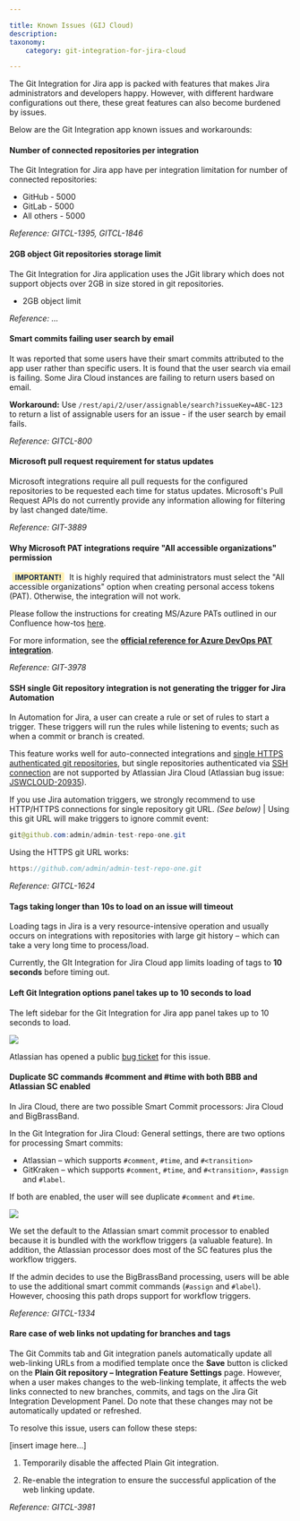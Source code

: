```yaml
---

title: Known Issues (GIJ Cloud)
description:
taxonomy:
    category: git-integration-for-jira-cloud

---
```


The Git Integration for Jira app is packed with features that makes Jira administrators and developers happy. However, with different hardware configurations out there, these great features can also become burdened by issues.

Below are the Git Integration app known issues and workarounds:

#### Number of connected repositories per integration
The Git Integration for Jira app have per integration limitation for number of connected repositories:

*   GitHub - 5000
*   GitLab - 5000
*   All others - 5000

_Reference: GITCL-1395, GITCL-1846_

#### 2GB object Git repositories storage limit
The Git Integration for Jira application uses the JGit library which does not support objects over 2GB in size stored in git repositories.
*   2GB object limit

_Reference: …_

#### Smart commits failing user search by email
It was reported that some users have their smart commits attributed to the app user rather than specific users. It is found that the user search via email is failing. Some Jira Cloud instances are failing to return users based on email.

**Workaround:**
Use `/rest/api/2/user/assignable/search?issueKey=ABC-123` to return a list of assignable users for an issue - if the user search by email fails.

_Reference: GITCL-800_

#### Microsoft pull request requirement for status updates
Microsoft integrations require all pull requests for the configured repositories to be requested each time for status updates. Microsoft's Pull Request APIs do not currently provide any information allowing for filtering by last changed date/time.

_Reference: GIT-3889_

#### Why Microsoft PAT integrations require "All accessible organizations" permission

<b style='background-color:#FFF1B6; padding:1px 5px; color:#172A4C; border-radius:3px; margin: 0 5px; font-size: small;'>IMPORTANT!</b>
It is highly required that administrators must select the "All accessible organizations" option when creating personal access tokens (PAT). Otherwise, the integration will not work.

Please follow the instructions for creating MS/Azure PATs outlined in our Confluence how-tos [here](/git-integration-for-jira-cloud/creating-personal-access-tokens-gij-cloud).

For more information, see the [**official reference for Azure DevOps PAT integration**](https://developercommunity.visualstudio.com/content/problem/902833/azure-devops-personal-access-token-does-).

_Reference: GIT-3978_

#### SSH single Git repository integration is not generating the trigger for Jira Automation
In Automation for Jira, a user can create a rule or set of rules to start a trigger. These triggers will run the rules while listening to events; such as when a commit or branch is created.

This feature works well for auto-connected integrations and [single HTTPS authenticated git repositories](/git-integration-for-jira-cloud/connecting-to-a-single-git-repository-http-https-gij-cloud), but single repositories authenticated via [SSH connection](/git-integration-for-jira-cloud/connecting-to-a-single-git-repository-ssh-gij-cloud) are not supported by Atlassian Jira Cloud (Atlassian bug issue: [JSWCLOUD-20935](https://jira.atlassian.com/browse/JSWCLOUD-20935)).

If you use Jira automation triggers, we strongly recommend to use HTTP/HTTPS connections for single repository git URL. _(See below)_
| Using this git URL will make triggers to ignore commit event:

```java
git@github.com:admin/admin-test-repo-one.git
```

Using the HTTPS git URL works:
```java
https://github.com/admin/admin-test-repo-one.git
```

_Reference: GITCL-1624_

#### Tags taking longer than 10s to load on an issue will timeout
Loading tags in Jira is a very resource-intensive operation and usually occurs on integrations with repositories with large git history – which can take a very long time to process/load.

Currently, the GIt Integration for Jira Cloud app limits loading of tags to **10 seconds** before timing out.

#### Left Git Integration options panel takes up to 10 seconds to load
The left sidebar for the Git Integration for Jira app panel takes up to 10 seconds to load.

![](/wp-content/uploads/gij-left-sidebar-loading-delay-bug-example.png)

Atlassian has opened a public [bug ticket](https://ecosystem.atlassian.net/browse/ACJIRA-2415) for this issue.

#### Duplicate SC commands #comment and #time with both BBB and Atlassian SC enabled
In Jira Cloud, there are two possible Smart Commit processors: Jira Cloud and BigBrassBand.

In the Git Integration for Jira Cloud: General settings, there are two options for processing Smart commits:

*   Atlassian – which supports `#comment`, `#time`, and `#<transition>`
*   GitKraken – which supports `#comment`, `#time`, and `#<transition>`, `#assign` and `#label`.

If both are enabled, the user will see duplicate `#comment` and `#time`.

![](/wp-content/uploads/gij-gitcloud-gencfg-dup-smart-commits-sel.png)

We set the default to the Atlassian smart commit processor to enabled because it is bundled with the workflow triggers (a valuable feature). In addition, the Atlassian processor does most of the SC features plus the workflow triggers.

If the admin decides to use the BigBrassBand processing, users will be able to use the additional smart commit commands (`#assign` and `#label`). However, choosing this path drops support for workflow triggers.

_Reference: GITCL-1334_

#### Rare case of web links not updating for branches and tags

The Git Commits tab and Git integration panels automatically update all web-linking URLs from a modified template once the **Save** button is clicked on the **Plain Git repository – Integration Feature Settings** page. However, when a user makes changes to the web-linking template, it affects the web links connected to new branches, commits, and tags on the Jira Git Integration Development Panel. Do note that these changes may not be automatically updated or refreshed.

To resolve this issue, users can follow these steps:

[insert image here…]

1.  Temporarily disable the affected Plain Git integration.

2.  Re-enable the integration to ensure the successful application of the web linking update.

_Reference: GITCL-3981_

